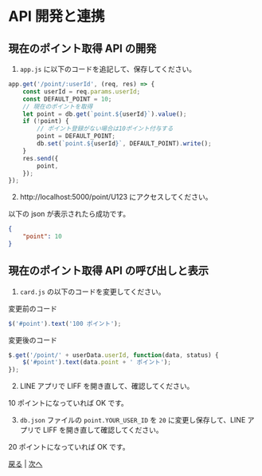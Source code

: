 # API 開発と連携

## 現在のポイント取得 API の開発

1. `app.js` に以下のコードを追記して、保存してください。

```javascript
app.get('/point/:userId', (req, res) => {
	const userId = req.params.userId;
	const DEFAULT_POINT = 10;
	// 現在のポイントを取得
	let point = db.get(`point.${userId}`).value();
	if (!point) {
		// ポイント登録がない場合は10ポイント付与する
		point = DEFAULT_POINT;
		db.set(`point.${userId}`, DEFAULT_POINT).write();
	}
	res.send({
		point,
	});
});
```

2. http://localhost:5000/point/U123 にアクセスしてください。

以下の json が表示されたら成功です。

```json
{
	"point": 10
}
```

## 現在のポイント取得 API の呼び出しと表示

1. `card.js` の以下のコードを変更してください。

変更前のコード

```javascript
$('#point').text('100 ポイント');
```

変更後のコード

```javascript
$.get('/point/' + userData.userId, function(data, status) {
	$('#point').text(data.point + ' ポイント');
});
```

2. LINE アプリで LIFF を開き直して、確認してください。

10 ポイントになっていれば OK です。

3. `db.json` ファイルの `point.YOUR_USER_ID` を `20` に変更し保存して、LINE アプリで LIFF を開き直して確認してください。

20 ポイントになっていれば OK です。

[戻る](step2.md) | [次へ](step4.md)
